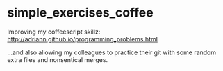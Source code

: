 simple_exercises_coffee
=======================

Improving my coffeescript skillz: http://adriann.github.io/programming_problems.html

...and also allowing my colleagues to practice their git with some random extra files and nonsentical merges. 
